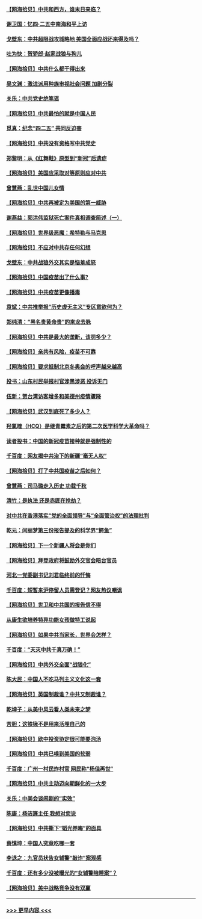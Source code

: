 #### [【网海拾贝】中共和西方，谁末日来临？](../pages/nsc993/n12903482.md?t=04251652) 
#### [谢卫国：忆四‧二五中南海和平上访](../pages/nsc993/n12902192.md?t=04251652) 
#### [戈壁东：中共超限战攻城略地 美国全面应战还来得及吗？](../pages/nsc993/n12902297.md?t=04251652) 
#### [吐为快：贺骄郎‧赵家战狼与狗儿](../pages/nsc993/n12902280.md?t=04251652) 
#### [【网海拾贝】中共什么都干得出来](../pages/nsc993/n12897500.md?t=04251652) 
#### [吴文渊：激进派用种族审视社会问题 加剧分裂](../pages/nsc993/n12893881.md?t=04251652) 
#### [关乐：中共党史绝笔谣](../pages/nsc993/n12897270.md?t=04251652) 
#### [【网海拾贝】中共最怕的就是中国人民](../pages/nsc993/n12894705.md?t=04251652) 
#### [觅真：纪念“四二五” 共同反迫害](../pages/nsc993/n12894553.md?t=04251652) 
#### [【网海拾贝】中共没有资格写中共党史](../pages/nsc993/n12892231.md?t=04251652) 
#### [郑黎明：从《红舞鞋》原型到“新冠”后遗症](../pages/nsc993/n12890469.md?t=04251652) 
#### [【网海拾贝】美国应采取对等原则应对中共](../pages/nsc993/n12889176.md?t=04251652) 
#### [曾慧燕：乱世中国儿女情](../pages/nsc993/n12887931.md?t=04251652) 
#### [【网海拾贝】中共再被定为美国的第一威胁](../pages/nsc993/n12887580.md?t=04251652) 
#### [谢燕益：郭洪伟监狱死亡案件真相调查简述（一）](../pages/nsc993/n12885648.md?t=04251652) 
#### [【网海拾贝】世界级恶魔：希特勒与马克思](../pages/nsc993/n12884062.md?t=04251652) 
#### [【网海拾贝】不应对中共存任何幻想](../pages/nsc993/n12881460.md?t=04251652) 
#### [戈壁东：中共战狼外交其实是恼羞成怒](../pages/nsc993/n12880392.md?t=04251652) 
#### [【网海拾贝】中国疫苗出了什么事?](../pages/nsc993/n12879124.md?t=04251652) 
#### [【网海拾贝】中共疫苗更像播毒](../pages/nsc993/n12876631.md?t=04251652) 
#### [袁斌：中共推举报“历史虚无主义”专区意欲何为？](../pages/nsc993/n12876530.md?t=04251652) 
#### [郑纯清：“黑名贵黄命贵”的来龙去脉](../pages/nsc993/n12875589.md?t=04251652) 
#### [【网海拾贝】中共是最大的垄断，该罚多少？](../pages/nsc993/n12874006.md?t=04251652) 
#### [【网海拾贝】亲共有风险，疫苗不可靠](../pages/nsc993/n12872224.md?t=04251652) 
#### [【网海拾贝】要求抵制北京冬奥会的呼声越来越高](../pages/nsc993/n12868962.md?t=04251652) 
#### [投书：山东村民举报村官涉黑涉恶 投诉无门](../pages/nsc993/n12869726.md?t=04251652) 
#### [伍新：贺台湾访客增多和美德州疫情骤降](../pages/nsc993/n12865651.md?t=04251652) 
#### [【网海拾贝】武汉到底死了多少人？](../pages/nsc993/n12863707.md?t=04251652) 
#### [羟氯喹（HCQ）是继青霉素之后的第二次医学科学大革命吗？](../pages/nsc993/n12638564.md?t=04251652) 
#### [读者投书：中国的新冠疫苗接种就是强制性的](../pages/nsc993/n12859932.md?t=04251652) 
#### [千百度：网友揭中共治下的新疆“毫无人权”](../pages/nsc993/n12858385.md?t=04251652) 
#### [【网海拾贝】打了中共国疫苗之后如何？](../pages/nsc993/n12857866.md?t=04251652) 
#### [曾慧燕：司马璐走入历史 功载千秋](../pages/nsc993/n12856996.md?t=04251652) 
#### [清竹：是执法 还是赤匪在抢劫？](../pages/nsc993/n12856952.md?t=04251652) 
#### [对中共在香港落实“党的全面领导”与“全面管治权”的法理批判](../pages/nsc993/n12856929.md?t=04251652) 
#### [乾元：闫丽梦第三份报告提及的科学界“鳄鱼”](../pages/nsc993/n12855985.md?t=04251652) 
#### [【网海拾贝】下一个新疆人将会是你们](../pages/nsc993/n12855864.md?t=04251652) 
#### [【网海拾贝】拜登政府将鼓励外交官会晤台官员](../pages/nsc993/n12853615.md?t=04251652) 
#### [河北一党委副书记刘君临终前的忏悔](../pages/nsc993/n12849420.md?t=04251652) 
#### [千百度：短暂来沪停留人员需登记？网友热议嘲讽](../pages/nsc993/n12853497.md?t=04251652) 
#### [【网海拾贝】世卫和中共国的报告信不得](../pages/nsc993/n12850902.md?t=04251652) 
#### [从康生欲培养特异功能女孩做特工说起](../pages/nsc993/n12849289.md?t=04251652) 
#### [【网海拾贝】如果中共当家长，世界会怎样？](../pages/nsc993/n12848436.md?t=04251652) 
#### [千百度：“天灭中共千真万确！”](../pages/nsc993/n12845659.md?t=04251652) 
#### [【网海拾贝】中共外交全面“战狼化”](../pages/nsc993/n12845607.md?t=04251652) 
#### [陈大民：中国人不吃马列主义文化这一套](../pages/nsc993/n12842496.md?t=04251652) 
#### [【网海拾贝】英国制裁谁？中共又制裁谁？](../pages/nsc993/n12840909.md?t=04251652) 
#### [乾坤子：从美中风云看人类未来之梦](../pages/nsc993/n12840590.md?t=04251652) 
#### [苦胆：这铁锹不是用来活埋自己的](../pages/nsc993/n12839512.md?t=04251652) 
#### [【网海拾贝】欧中投资协定很可能要泡汤](../pages/nsc993/n12835122.md?t=04251652) 
#### [【网海拾贝】中共已嗅到美国的软弱](../pages/nsc993/n12832411.md?t=04251652) 
#### [千百度：广州一村民炸村官 网民称“杨佳再世”](../pages/nsc993/n12832380.md?t=04251652) 
#### [【网海拾贝】中共主动迈向朝鲜化的一大步](../pages/nsc993/n12829887.md?t=04251652) 
#### [关乐：中美会谈闹剧的“实效”](../pages/nsc993/n12826698.md?t=04251652) 
#### [陈康：杨洁篪主任  我想对您说](../pages/nsc993/n12826609.md?t=04251652) 
#### [【网海拾贝】中共撕下“韬光养晦”的面具](../pages/nsc993/n12826459.md?t=04251652) 
#### [蔡慎坤：中国人究竟吃哪一套](../pages/nsc993/n12826010.md?t=04251652) 
#### [李退之：九官员状告女辅警“敲诈”案观感](../pages/nsc993/n12823984.md?t=04251652) 
#### [千百度：还有多少没被曝光的“女辅警陪睡案”？](../pages/nsc993/n12822136.md?t=04251652) 
#### [【网海拾贝】美中战略竞争没有双赢](../pages/nsc993/n12822105.md?t=04251652) 

----
#### [ >>> 更早内容 <<< ](../indexes/nsc993-earlier.md)

